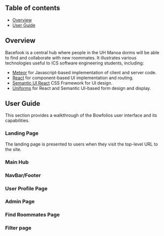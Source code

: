## Table of contents

* [Overview](#overview)
* [User Guide](#user-guide)

## Overview
Bacefook is a central hub where people in the UH Manoa dorms will be able to find and collaborate with new roommates. It illustrates various technologies useful to ICS software engineering students, including:

* [Meteor](https://www.meteor.com/) for Javascript-based implementation of client and server code.
* [React](https://reactjs.org/) for component-based UI implementation and routing.
* [Semantic UI React](https://react.semantic-ui.com/) CSS Framework for UI design.
* [Uniforms](https://uniforms.tools/) for React and Semantic UI-based form design and display.

## User Guide

This section provides a walkthrough of the Bowfolios user interface and its capabilities.

### Landing Page

The landing page is presented to users when they visit the top-level URL to the site.


### Main Hub


### NavBar/Footer


### User Profile Page


### Admin Page


### Find Roommates Page




### Filter page
